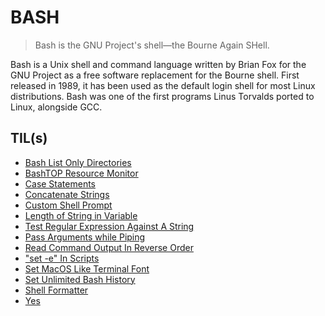 # BASH

> Bash is the GNU Project's shell—the Bourne Again SHell.

Bash is a Unix shell and command language written by Brian Fox for the GNU Project as a free software replacement for the Bourne shell. First released in 1989, it has been used as the default login shell for most Linux distributions. Bash was one of the first programs Linus Torvalds ported to Linux, alongside GCC.

## TIL(s)

- [Bash List Only Directories](bash-list-only-directories.md)
- [BashTOP Resource Monitor](bashtop-resource-monitor.md)
- [Case Statements](case-statements.md)
- [Concatenate Strings](concatenate-strings.md)
- [Custom Shell Prompt](custom-shell-prompt.md)
- [Length of String in Variable](length-of-string-in-variable.md)
- [Test Regular Expression Against A String](test-regular-expression-against-a-string.md)
- [Pass Arguments while Piping](pass-arguments-while-piping.md)
- [Read Command Output In Reverse Order](read-command-output-in-reverse-order.md)
- ["set -e" In Scripts](set-e-in-scripts.md)
- [Set MacOS Like Terminal Font](set-macos-like-terminal-font.md)
- [Set Unlimited Bash History](set-unlimited-bash-history.md)
- [Shell Formatter](shell-formatter.md)
- [Yes](yes.md)
